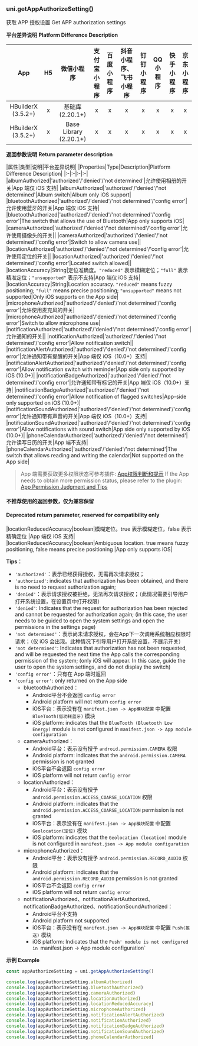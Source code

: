 ### uni.getAppAuthorizeSetting()
获取 APP 授权设置
Get APP authorization settings

**平台差异说明**
**Platform Difference Description**

|App|H5|微信小程序|支付宝小程序|百度小程序|抖音小程序、飞书小程序|钉钉小程序|QQ小程序|快手小程序|京东小程序|
|:-:|:-:|:-:|:-:|:-:|:-:|:-:|:-:|:-:|:-:|
|HBuilderX (3.5.2+)|x|基础库 (2.20.1+)|x|x|x|x|x|x|x|
|HBuilderX (3.5.2+)|x|Base Library (2.20.1+)|x|x|x|x|x|x|x|

**返回参数说明**
**Return parameter description**

|属性|类型|说明|平台差异说明|
|Properties|Type|Description|Platform Difference Description|
|:-|:-|:-|:-|
|albumAuthorized|'authorized'/'denied'/'not determined'|允许使用相册的开关|App 端仅 iOS 支持|
|albumAuthorized|'authorized'/'denied'/'not determined'|Album switch|Album only iOS support|
|bluetoothAuthorized|'authorized'/'denied'/'not determined'/'config error'|允许使用蓝牙的开关|App 端仅 iOS 支持|
|bluetoothAuthorized|'authorized'/'denied'/'not determined'/'config error'|The switch that allows the use of Bluetooth|App only supports iOS|
|cameraAuthorized|'authorized'/'denied'/'not determined'/'config error'|允许使用摄像头的开关||
|cameraAuthorized|'authorized'/'denied'/'not determined'/'config error'|Switch to allow camera use||
|locationAuthorized|'authorized'/'denied'/'not determined'/'config error'|允许使用定位的开关||
|locationAuthorized|'authorized'/'denied'/'not determined'/'config error'|Located switch allowed||
|locationAccuracy|String|定位准确度。`"reduced"` 表示模糊定位；`"full"` 表示精准定位；`"unsupported"` 表示不支持|App 端仅 iOS 支持|
|locationAccuracy|String|Location accuracy. `"reduced"` means fuzzy positioning; `"full"` means precise positioning; `"unsupported"` means not supported|Only iOS supports on the App side|
|microphoneAuthorized|'authorized'/'denied'/'not determined'/'config error'|允许使用麦克风的开关|
|microphoneAuthorized|'authorized'/'denied'/'not determined'/'config error'|Switch to allow microphone use|
|notificationAuthorized|'authorized'/'denied'/'not determined'/'config error'|允许通知的开关||
|notificationAuthorized|'authorized'/'denied'/'not determined'/'config error'|Allow notification switch||
|notificationAlertAuthorized|'authorized'/'denied'/'not determined'/'config error'|允许通知带有提醒的开关|App 端仅 iOS（10.0+）支持|
|notificationAlertAuthorized|'authorized'/'denied'/'not determined'/'config error'|Allow notification switch with reminder|App side only supported by iOS (10.0+)|
|notificationBadgeAuthorized|'authorized'/'denied'/'not determined'/'config error'|允许通知带有标记的开关|App 端仅 iOS（10.0+）支持|
|notificationBadgeAuthorized|'authorized'/'denied'/'not determined'/'config error'|Allow notification of flagged switches|App-side only supported on iOS (10.0+)|
|notificationSoundAuthorized|'authorized'/'denied'/'not determined'/'config error'|允许通知带有声音的开关|App 端仅 iOS（10.0+）支持|
|notificationSoundAuthorized|'authorized'/'denied'/'not determined'/'config error'|Allow notifications with sound switch|App side only supported by iOS (10.0+)|
|phoneCalendarAuthorized|'authorized'/'denied'/'not determined'|允许读写日历的开关|App 端不支持|
|phoneCalendarAuthorized|'authorized'/'denied'/'not determined'|The switch that allows reading and writing the calendar|Not supported on the App side|

> App 端需要获取更多权限状态可参考插件: [App权限判断和提示](https://ext.dcloud.net.cn/plugin?id=594)
> If the App needs to obtain more permission status, please refer to the plugin: [App Permission Judgment and Tips](https://ext.dcloud.net.cn/plugin?id=594)

#### 不推荐使用的返回参数，仅为兼容保留
#### Deprecated return parameter, reserved for compatibility only
|locationReducedAccuracy|boolean|模糊定位。true 表示模糊定位，false 表示精确定位 |App 端仅 iOS 支持|
|locationReducedAccuracy|boolean|Ambiguous location. true means fuzzy positioning, false means precise positioning |App only supports iOS|

**Tips：**

- `'authorized'`：表示已经获得授权，无需再次请求授权；
- `'authorized'`: indicates that authorization has been obtained, and there is no need to request authorization again;
- `'denied'`：表示请求授权被拒绝，无法再次请求授权；（此情况需要引导用户打开系统设置，在设置页中打开权限）
- `'denied'`: Indicates that the request for authorization has been rejected and cannot be requested for authorization again; (in this case, the user needs to be guided to open the system settings and open the permissions in the settings page)
- `'not determined'`：表示尚未请求授权，会在App下一次调用系统相应权限时请求；（仅 iOS 会出现。此种情况下引导用户打开系统设置，不展示开关）
- `'not determined'`: Indicates that authorization has not been requested, and will be requested the next time the App calls the corresponding permission of the system; (only iOS will appear. In this case, guide the user to open the system settings, and do not display the switch)
- `'config error'`：只有在 App 端时返回
- `'config error'`: only returned on the App side
  - bluetoothAuthorized：
    - Android平台不会返回 `config error`
    - Android platform will not return `config error`
    - iOS平台：表示没有在 `manifest.json -> App模块配置` 中配置 `BlueTooth(低功耗蓝牙)` 模块
    - iOS platform: indicates that the `BlueTooth (Bluetooth Low Energy)` module is not configured in `manifest.json -> App module configuration`
  - cameraAuthorized：
    - Android平台：表示没有授予 `android.permission.CAMERA` 权限
    - Android platform: indicates that the `android.permission.CAMERA` permission is not granted
    - iOS平台不会返回 `config error`
    - iOS platform will not return `config error`
  - locationAuthorized：
    - Android平台：表示没有授予 `android.permission.ACCESS_COARSE_LOCATION` 权限
    - Android platform: indicates that the `android.permission.ACCESS_COARSE_LOCATION` permission is not granted
    - iOS平台：表示没有在 `manifest.json -> App模块配置` 中配置 `Geolocation(定位)` 模块
    - iOS platform: indicates that the `Geolocation (location)` module is not configured in `manifest.json -> App module configuration`
  - microphoneAuthorized：
    - Android平台：表示没有授予 `android.permission.RECORD_AUDIO` 权限
    - Android platform: indicates that the `android.permission.RECORD_AUDIO` permission is not granted
    - iOS平台不会返回 `config error`
    - iOS platform will not return `config error`
  - notificationAuthorized、notificationAlertAuthorized、notificationBadgeAuthorized、notificationSoundAuthorized：
    - Android平台不支持
    - Android platform not supported
    - iOS平台：表示没有在 `manifest.json -> App模块配置` 中配置 `Push(推送)` 模块
    - iOS platform: Indicates that the `Push' module is not configured in `manifest.json -> App module configuration`

**示例**
**Example**

```javascript
const appAuthorizeSetting = uni.getAppAuthorizeSetting()

console.log(appAuthorizeSetting.albumAuthorized)
console.log(appAuthorizeSetting.bluetoothAuthorized)
console.log(appAuthorizeSetting.cameraAuthorized)
console.log(appAuthorizeSetting.locationAuthorized)
console.log(appAuthorizeSetting.locationReducedAccuracy)
console.log(appAuthorizeSetting.microphoneAuthorized)
console.log(appAuthorizeSetting.notificationAlertAuthorized)
console.log(appAuthorizeSetting.notificationAuthorized)
console.log(appAuthorizeSetting.notificationBadgeAuthorized)
console.log(appAuthorizeSetting.notificationSoundAuthorized)
console.log(appAuthorizeSetting.phoneCalendarAuthorized)
```
